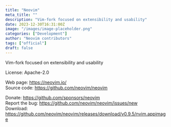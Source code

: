 ```yaml
---
title: "Neovim"
meta_title: ""
description: "Vim-fork focused on extensibility and usability"
date: 2023-12-30T16:31:00Z
image: "/images/image-placeholder.png"
categories: ["Development"]
author: "Neovim contributors"
tags: ["official"]
draft: false
---
```


Vim-fork focused on extensibility and usability

License: Apache-2.0

Web page: https://neovim.io/  
Source code: https://github.com/neovim/neovim

Donate: https://github.com/sponsors/neovim  
Report the bug: https://github.com/neovim/neovim/issues/new  
Download: https://github.com/neovim/neovim/releases/download/v0.9.5/nvim.appimage
